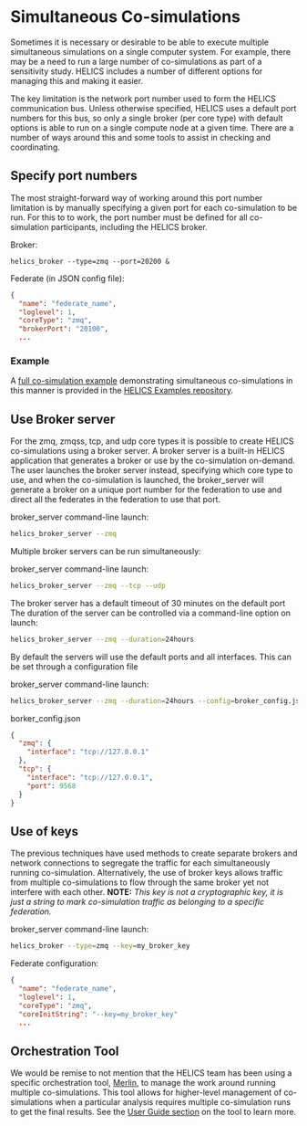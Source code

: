 # Simultaneous Co-simulations

Sometimes it is necessary or desirable to be able to execute multiple simultaneous simulations on a single computer system. For example, there may be a need to run a large number of co-simulations as part of a sensitivity study. HELICS includes a number of different options for managing this and making it easier.

The key limitation is the network port number used to form the HELICS communication bus. Unless otherwise specified, HELICS uses a default port numbers for this bus, so only a single broker (per core type) with default options is able to run on a single compute node at a given time. There are a number of ways around this and some tools to assist in checking and coordinating.

## Specify port numbers

The most straight-forward way of working around this port number limitation is by manually specifying a given port for each co-simulation to be run. For this to to work, the port number must be defined for all co-simulation participants, including the HELICS broker. 


Broker:
```
helics_broker --type=zmq --port=20200 &
```

Federate (in JSON config file):
```json
{
  "name": "federate_name",
  "loglevel": 1,
  "coreType": "zmq",
  "brokerPort": "20100",
  ...
```

### Example

A [full co-simulation example](./examples/advanced_examples/advanced_brokers_simultaneous.md) demonstrating simultaneous co-simulations in this manner is provided in the [HELICS Examples repository](https://github.com/GMLC-TDC/HELICS-Examples/tree/master/user_guide_examples/advanced/advanced_brokers/simultaneous).


## Use Broker server

For the zmq, zmqss, tcp, and udp core types it is possible to create HELICS co-simulations using a broker server. A broker server is a built-in HELICS application that generates a broker or use by the co-simulation on-demand. The user launches the broker server instead, specifying which core type to use, and when the co-simulation is launched, the broker_server will generate a broker on a unique port number for the federation to use and direct all the federates in the federation to use that port.

broker_server command-line launch:
```sh
helics_broker_server --zmq
```

Multiple broker servers can be run simultaneously:

broker_server command-line launch:
```sh
helics_broker_server --zmq --tcp --udp
```

The broker server has a default timeout of 30 minutes on the default port  The duration of the server can be controlled via a command-line option on launch:

```sh
helics_broker_server --zmq --duration=24hours
```


By default the servers will use the default ports and all interfaces. This can be set through a configuration file

broker_server command-line launch:
```sh
helics_broker_server --zmq --duration=24hours --config=broker_config.json
```


borker_config.json
```json
{
  "zmq": {
    "interface": "tcp://127.0.0.1"
  },
  "tcp": {
    "interface": "tcp://127.0.0.1",
    "port": 9568
  }
}
```


## Use of keys

The previous techniques have used methods to create separate brokers and network connections to segregate the traffic for each simultaneously running co-simulation. Alternatively, the use of broker keys allows traffic from multiple co-simulations to flow through the same broker yet not interfere with each other. **NOTE:** _This key is not a cryptographic key, it is just a string to mark co-simulation traffic as belonging to a specific federation._

broker_server command-line launch:
```sh
helics_broker --type=zmq --key=my_broker_key
```

Federate configuration:
```json
{
  "name": "federate_name",
  "loglevel": 1,
  "coreType": "zmq",
  "coreInitString": "--key=my_broker_key"
  ...
```


## Orchestration Tool
We would be remise to not mention that the HELICS team has been using a specific orchestration tool, [Merlin](https://github.com/LLNL/merlin), to manage the work around running multiple co-simulations. This tool allows for higher-level management of co-simulations when a particular analysis requires multiple co-simulation runs to get the final results. See the [User Guide section](./orchestration.md) on the tool to learn more.